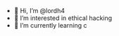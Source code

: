 - 👋 Hi, I’m @lordh4
- 👀 I’m interested in ethical hacking
- 🌱 I’m currently learning c

<!---
lordh4/lordh4 is a ✨ special ✨ repository because its `README.md` (this file) appears on your GitHub profile.
You can click the Preview link to take a look at your changes.
--->
